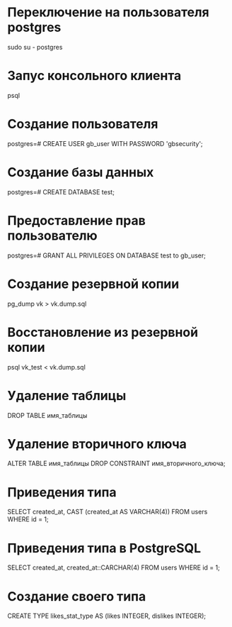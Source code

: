 # Переключение на пользователя postgres
sudo su - postgres

# Запус консольного клиента 
psql

# Создание пользователя
postgres=# CREATE USER gb_user WITH PASSWORD 'gbsecurity';

# Создание базы данных
postgres=# CREATE DATABASE test;

# Предоставление прав пользователю
postgres=# GRANT ALL PRIVILEGES ON DATABASE test to gb_user;

# Создание резервной копии
pg_dump vk > vk.dump.sql

# Восстановление из резервной копии
psql vk_test < vk.dump.sql

# Удаление таблицы
DROP TABLE имя_таблицы

# Удаление вторичного ключа
ALTER TABLE имя_таблицы DROP CONSTRAINT имя_вторичного_ключа;

# Приведения типа 
SELECT created_at, CAST (created_at AS VARCHAR(4)) FROM users WHERE id = 1;

# Приведения типа в PostgreSQL
SELECT created_at, created_at::CARCHAR(4) FROM users WHERE id = 1;

# Создание своего типа
CREATE TYPE likes_stat_type AS (likes INTEGER, dislikes INTEGER);